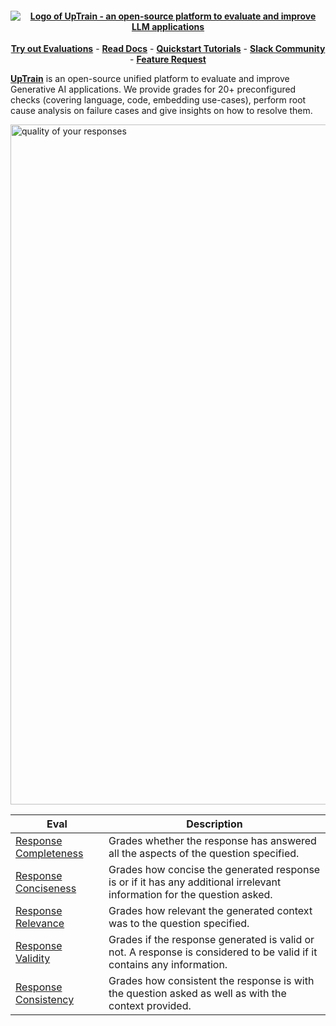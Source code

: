 <h4 align="center">
  <a href="https://uptrain.ai">
   <img alt="Logo of UpTrain - an open-source platform to evaluate and improve LLM applications" src="https://github.com/uptrain-ai/uptrain/assets/108270398/b6a4905f-63fd-47ab-a894-1026a6669c86"/>
  </a>
</h4>


<p align="center">
<a href="https://demo.uptrain.ai/evals_demo/" rel="nofollow"><strong>Try out Evaluations</strong></a>
-
<a href="https://docs.uptrain.ai/getting-started/introduction" rel="nofollow"><strong>Read Docs</strong></a>
-
<a href="https://docs.uptrain.ai/getting-started/quickstart" rel="nofollow"><strong>Quickstart Tutorials</strong></a>
-
<a href="https://join.slack.com/t/uptraincommunity/shared_invite/zt-1yih3aojn-CEoR_gAh6PDSknhFmuaJeg" rel="nofollow"><strong>Slack Community</strong></a>
-
<a href="https://github.com/uptrain-ai/uptrain/issues/new?assignees=&labels=enhancement&template=feature_request.md&title=" rel="nofollow"><strong>Feature Request</strong></a>
</p>

**[UpTrain](https://uptrain.ai)** is an open-source unified platform to evaluate and improve Generative AI applications. We provide grades for 20+ preconfigured checks (covering language, code, embedding use-cases), perform root cause analysis on failure cases and give insights on how to resolve them.    


<img width="1088" alt="quality of your responses" src="https://github.com/uptrain-ai/uptrain/assets/43818888/654b2289-2799-4310-84be-fcdd071f3e2e">

| Eval | Description |
| ---- | ----------- |
|[Response Completeness](https://docs.uptrain.ai/predefined-evaluations/response-quality/response-completeness) | Grades whether the response has answered all the aspects of the question specified. |
|[Response Conciseness](https://docs.uptrain.ai/predefined-evaluations/response-quality/response-conciseness) | Grades how concise the generated response is or if it has any additional irrelevant information for the question asked. |
|[Response Relevance](https://docs.uptrain.ai/predefined-evaluations/response-quality/response-relevance)| Grades how relevant the generated context was to the question specified.|
|[Response Validity](https://docs.uptrain.ai/predefined-evaluations/response-quality/response-validity)| Grades if the response generated is valid or not. A response is considered to be valid if it contains any information.|
|[Response Consistency](https://docs.uptrain.ai/predefined-evaluations/response-quality/response-consistency)| Grades how consistent the response is with the question asked as well as with the context provided.|
